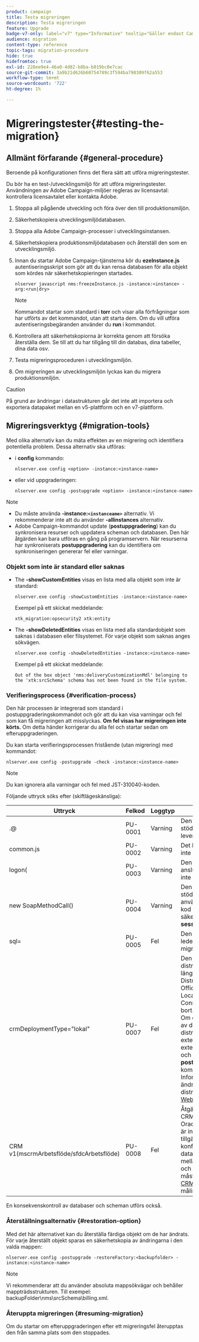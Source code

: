 ```yaml
---
product: campaign
title: Testa migreringen
description: Testa migreringen
feature: Upgrade
badge-v7-only: label="v7" type="Informative" tooltip="Gäller endast Campaign Classic v7"
audience: migration
content-type: reference
topic-tags: migration-procedure
hide: true
hidefromtoc: true
exl-id: 228ee9e4-46a0-4d82-b8ba-b019bc0e7cac
source-git-commit: 3a9b21d626b60754789c3f594ba798309f62a553
workflow-type: tm+mt
source-wordcount: '722'
ht-degree: 1%

---
```


# Migreringstester{#testing-the-migration}



## Allmänt förfarande {#general-procedure}

Beroende på konfigurationen finns det flera sätt att utföra migreringstester.

Du bör ha en test-/utvecklingsmiljö för att utföra migreringstester. Användningen av Adobe Campaign-miljöer regleras av licensavtal: kontrollera licensavtalet eller kontakta Adobe.

1. Stoppa all pågående utveckling och föra över den till produktionsmiljön.
1. Säkerhetskopiera utvecklingsmiljödatabasen.
1. Stoppa alla Adobe Campaign-processer i utvecklingsinstansen.
1. Säkerhetskopiera produktionsmiljödatabasen och återställ den som en utvecklingsmiljö.
1. Innan du startar Adobe Campaign-tjänsterna kör du **ezeInstance.js** autentiseringsskript som gör att du kan rensa databasen för alla objekt som kördes när säkerhetskopieringen startades.

   ```
   nlserver javascript nms:freezeInstance.js -instance:<instance> -arg:<run|dry>
   ```

   >[!NOTE]
   >
   >Kommandot startar som standard i **torr** och visar alla förfrågningar som har utförts av det kommandot, utan att starta dem. Om du vill utföra autentiseringsbegäranden använder du **run** i kommandot.

1. Kontrollera att säkerhetskopiorna är korrekta genom att försöka återställa dem. Se till att du har tillgång till din databas, dina tabeller, dina data osv.
1. Testa migreringsproceduren i utvecklingsmiljön.
1. Om migreringen av utvecklingsmiljön lyckas kan du migrera produktionsmiljön.

>[!CAUTION]
>
>På grund av ändringar i datastrukturen går det inte att importera och exportera datapaket mellan en v5-plattform och en v7-plattform.


## Migreringsverktyg {#migration-tools}

Med olika alternativ kan du mäta effekten av en migrering och identifiera potentiella problem. Dessa alternativ ska utföras:

* i **config** kommando:

  ```
  nlserver.exe config <option> -instance:<instance-name>
  ```

* eller vid uppgraderingen:

  ```
  nlserver.exe config -postupgrade <option> -instance:<instance-name>
  ```

>[!NOTE]
>
>* Du måste använda **-instance:`<instanceame>`** alternativ. Vi rekommenderar inte att du använder **-allinstances** alternativ.
>* Adobe Campaign-kommandot update (**postuppgradering**) kan du synkronisera resurser och uppdatera scheman och databasen. Den här åtgärden kan bara utföras en gång på programservern. När resurserna har synkroniserats **postuppgradering** kan du identifiera om synkroniseringen genererar fel eller varningar.

### Objekt som inte är standard eller saknas

* The **-showCustomEntities** visas en lista med alla objekt som inte är standard:

  ```
  nlserver.exe config -showCustomEntities -instance:<instance-name>
  ```

  Exempel på ett skickat meddelande:

  ```
  xtk_migration:opsecurity2 xtk:entity
  ```

* The **-showDeletedEntities** visas en lista med alla standardobjekt som saknas i databasen eller filsystemet. För varje objekt som saknas anges sökvägen.

  ```
  nlserver.exe config -showDeletedEntities -instance:<instance-name>
  ```

  Exempel på ett skickat meddelande:

  ```
  Out of the box object 'nms:deliveryCustomizationMdl' belonging to the 'xtk:srcSchema' schema has not been found in the file system.
  ```

### Verifieringsprocess {#verification-process}

Den här processen är integrerad som standard i postuppgraderingskommandot och gör att du kan visa varningar och fel som kan få migreringen att misslyckas. **Om fel visas har migreringen inte körts.** Om detta händer korrigerar du alla fel och startar sedan om efteruppgraderingen.

Du kan starta verifieringsprocessen fristående (utan migrering) med kommandot:

```
nlserver.exe config -postupgrade -check -instance:<instance-name>
```

>[!NOTE]
>
>Du kan ignorera alla varningar och fel med JST-310040-koden.

Följande uttryck söks efter (skiftlägeskänsliga):

<table> 
 <thead> 
  <tr> 
   <th> Uttryck<br /> </th> 
   <th> Felkod<br /> </th> 
   <th> Loggtyp<br /> </th> 
   <th> Kommentar<br /> </th> 
  </tr> 
 </thead> 
 <tbody> 
  <tr> 
   <td> .@<br /> </td> 
   <td> PU-0001<br /> </td> 
   <td> Varning<br /> </td> 
   <td> Den här typen av syntax stöds inte längre i leveranspersonalisering. <br /> </td> 
  </tr> 
  <tr> 
   <td> common.js<br /> </td> 
   <td> PU-0002<br /> </td> 
   <td> Varning<br /> </td> 
   <td> Det här biblioteket får inte användas.<br /> </td> 
  </tr> 
  <tr> 
   <td> logon(<br /> </td> 
   <td> PU-0003<br /> </td> 
   <td> Varning<br /> </td> 
   <td> Den här anslutningsmetoden får inte längre användas.<br /> </td> 
  </tr> 
  <tr> 
   <td> new SoapMethodCall()<br /> </td> 
   <td> PU-0004<br /> </td> 
   <td> Varning<br /> </td> 
   <td> Den här funktionen stöds bara när den används i JavaScript-kod som körs från en säkerhetszon i <strong>sessionTokenOnly</strong> läge.<br /> </td> 
  </tr> 
  <tr> 
   <td> sql=<br /> </td> 
   <td> PU-0005<br /> </td> 
   <td> Fel<br /> </td> 
   <td> Den här typen av fel leder till ett migreringsfel.<br /> </td> 
  </tr> 
  <tr> 
   <td> crmDeploymentType="lokal"<br /> </td> 
   <td> PU-0007<br /> </td> 
   <td> Fel<br /> </td> 
   <td> Den här typen av distribution stöds inte längre. Distributionstypen för Office 365- och On-Local Microsoft CRM Connector har nu tagits bort. 
   </br>Om du använder någon av de här inaktuella distributionstyperna i ett externt konto bör det externa kontot tas bort och du bör sedan köra <b>postuppgradering</b> -kommando. 
   </br>Information om hur du ändrar till Web API-distribution finns i <a href="../../platform/using/crm-ms-dynamics.md#configure-acc-for-microsoft" target="_blank">Webbprogram</a>.<br /> </td>
  </tr> 
  <tr> 
   <td> CRM v1(mscrmArbetsflöde/sfdcArbetsflöde)<br /> </td> 
   <td> PU-0008<br /> </td> 
   <td> Fel<br /> </td> 
   <td> Åtgärder i Microsoft CRM, Salesforce och Oracle CRM On Demand är inte längre tillgängliga. Om du vill konfigurera datasynkroniseringen mellan Adobe Campaign och ett CRM-system måste du använda <a href="../../workflow/using/crm-connector.md" target="_blank">CRM-koppling</a> målinriktning.<br /> </td>
  </tr> 
 </tbody> 
</table>

En konsekvenskontroll av databaser och scheman utförs också.

### Återställningsalternativ {#restoration-option}

Med det här alternativet kan du återställa färdiga objekt om de har ändrats. För varje återställt objekt sparas en säkerhetskopia av ändringarna i den valda mappen:

```
nlserver.exe config -postupgrade -restoreFactory:<backupfolder> -instance:<instance-name>
```

>[!NOTE]
>
>Vi rekommenderar att du använder absoluta mappsökvägar och behåller mappträdsstrukturen. Till exempel: backupFolder\nms\srcSchema\billing.xml.

### Återuppta migreringen {#resuming-migration}

Om du startar om efteruppgraderingen efter ett migreringsfel återupptas den från samma plats som den stoppades.
